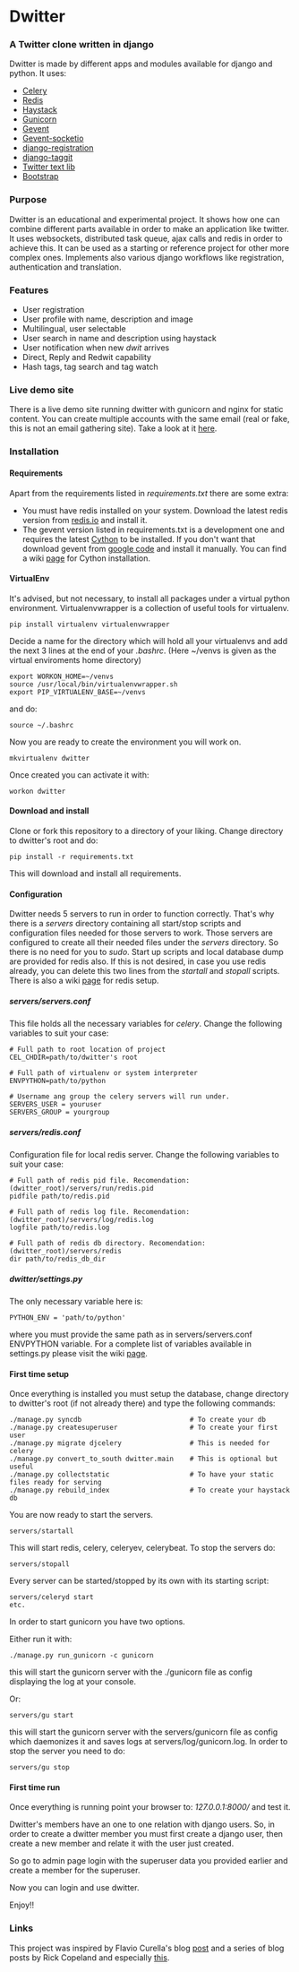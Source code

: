 # Dwitter
### A Twitter clone written in django

Dwitter is made by different apps and modules available for django and python. It uses:

* [Celery](http://celeryproject.org)
* [Redis](http://redis.io)
* [Haystack](http://haystacksearch.org)
* [Gunicorn](http://gunicorn.org)
* [Gevent](https://bitbucket.org/denis/gevent)
* [Gevent-socketio](http://bitbucket.org/denis/gevent)
* [django-registration](https://bitbucket.org/ubernostrum/django-registration)
* [django-taggit](https://github.com/alex/django-taggit)
* [Twitter text lib](https://github.com/twitter/twitter-text-js)
* [Bootstrap](http://twitter.github.com/bootstrap)

### Purpose

Dwitter is an educational and experimental project. It shows how one can combine different parts available in order to make an application like twitter. It uses websockets, distributed task queue, ajax calls and redis in order to achieve this. It can be used as a starting or reference project for other more complex ones. Implements also various django workflows like registration, authentication and translation.

### Features

* User registration
* User profile with name, description and image
* Multilingual, user selectable
* User search in name and description using haystack
* User notification when new _dwit_ arrives
* Direct, Reply and Redwit capability
* Hash tags, tag search and tag watch

### Live demo site

There is a live demo site running dwitter with gunicorn and nginx for static content. You can create multiple accounts with the same email (real or fake, this is not an email gathering site). Take a look at it [here](http://dwitter.dream-solutions.gr).

### Installation

#### Requirements

Apart from the requirements listed in _requirements.txt_ there are some extra:
* You must have redis installed on your system. Download the latest redis version from [redis.io](http://redis.io) and install it.
* The gevent version listed in requirements.txt is a development one and requires the latest [Cython](http://pypi.python.org/pypi/Cython/) to be installed. If you don't want that download gevent from [google code](http://code.google.com/p/gevent/downloads/list) and install it manually. You can find a wiki [page](https://github.com/sv1jsb/dwitter/wiki/Cython-installation) for Cython installation.

#### VirtualEnv

It's advised, but not necessary, to install all packages under a virtual python environment. Virtualenvwrapper is a collection of useful tools for virtualenv.

    pip install virtualenv virtualenvwrapper

Decide a name for the directory which will hold all your virtualenvs and add the next 3 lines at the end of your _.bashrc_. (Here ~/venvs is given as the virtual enviroments home directory)

    export WORKON_HOME=~/venvs
    source /usr/local/bin/virtualenvwrapper.sh
    export PIP_VIRTUALENV_BASE=~/venvs
    
and do:

    source ~/.bashrc
    
Now you are ready to create the environment you will work on.

    mkvirtualenv dwitter
    
Once created you can activate it with:

    workon dwitter
    
#### Download and install

Clone or fork this repository to a directory of your liking. Change directory to dwitter's root and do:

    pip install -r requirements.txt
    
This will download and install all requirements.

#### Configuration

Dwitter needs 5 servers to run in order to function correctly. That's why there is a _servers_ directory containing all start/stop scripts and configuration files needed for those servers to work.
Those servers are configured to create all their needed files under the _servers_ directory. So there is no need for you to _sudo_. Start up scripts and local database dump are provided for redis also.
If this is not desired, in case you use redis already, you can delete this two lines from the _startall_ and _stopall_ scripts. There is also a wiki [page](https://github.com/sv1jsb/dwitter/wiki/Redis-setup) for redis setup.

##### servers/servers.conf

This file holds all the necessary variables for _celery_. Change the following variables to suit your case:

    # Full path to root location of project
    CEL_CHDIR=path/to/dwitter's root
    
    # Full path of virtualenv or system interpreter
    ENVPYTHON=path/to/python
    
    # Username ang group the celery servers will run under.
    SERVERS_USER = youruser
    SERVERS_GROUP = yourgroup

##### servers/redis.conf

Configuration file for local redis server. Change the following variables to suit your case:

    # Full path of redis pid file. Recomendation: (dwitter_root)/servers/run/redis.pid
    pidfile path/to/redis.pid
    
    # Full path of redis log file. Recomendation: (dwitter_root)/servers/log/redis.log
    logfile path/to/redis.log
    
    # Full path of redis db directory. Recomendation: (dwitter_root)/servers/redis
    dir path/to/redis_db_dir

##### dwitter/settings.py

The only necessary variable here is:

    PYTHON_ENV = 'path/to/python'

where you must provide the same path as in servers/servers.conf ENVPYTHON variable. For a complete list of variables available in settings.py please visit the wiki [page](https://github.com/sv1jsb/dwitter/wiki/Settings.py-variables).

#### First time setup

Once everything is installed you must setup the database, change directory to dwitter's root (if not already there) and type the following commands:

    ./manage.py syncdb                           # To create your db
    ./manage.py createsuperuser                  # To create your first user
    ./manage.py migrate djcelery                 # This is needed for celery
    ./manage.py convert_to_south dwitter.main    # This is optional but useful
    ./manage.py collectstatic                    # To have your static files ready for serving
    ./manage.py rebuild_index                    # To create your haystack db

You are now ready to start the servers.

    servers/startall

This will start redis, celery, celeryev, celerybeat. To stop the servers do:

    servers/stopall

Every server can be started/stopped by its own with its starting script:

    servers/celeryd start
    etc.

In order to start gunicorn you have two options.

Either run it with:

    ./manage.py run_gunicorn -c gunicorn

this will start the gunicorn server with the ./gunicorn file as config displaying the log at your console.

Or:

    servers/gu start

this will start the gunicorn server with the servers/gunicorn file as config which daemonizes it and saves logs at servers/log/gunicorn.log. In order to stop the server you need to do:

    servers/gu stop

#### First time run

Once everything is running point your browser to: *127.0.0.1:8000/* and test it.

Dwitter's members have an one to one relation with django users. So, in order to create a dwitter member you must first create a django user, then create a new member and relate it with the user just created.

So go to admin page login with the superuser data you provided earlier and create a member for the superuser.

Now you can login and use dwitter.

Enjoy!!

### Links

This project was inspired by Flavio Curella's blog [post](http://curella.org/blog/2012/jul/17/django-push-using-server-sent-events-and-websocket/) and a series of blog posts by Rick Copeland and especially [this](http://blog.pythonisito.com/2012/07/realtime-web-chat-with-socketio-and.html).

